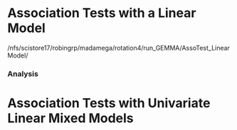 # Association Tests with a Linear Model

/nfs/scistore17/robingrp/madamega/rotation4/run_GEMMA/AssoTest_LinearModel/

### Analysis


# Association Tests with Univariate Linear Mixed Models
